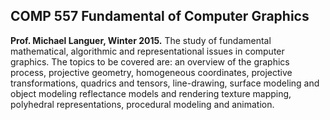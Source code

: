 ## COMP 557 Fundamental of Computer Graphics
**Prof. Michael Languer, Winter 2015.**
The study of fundamental mathematical, algorithmic and representational issues in computer graphics.
The topics to be covered are: an overview of the graphics process, projective geometry, homogeneous
coordinates, projective transformations, quadrics and tensors, line-drawing, surface modeling and object
modeling reflectance models and rendering texture mapping, polyhedral representations, procedural modeling
and animation.

